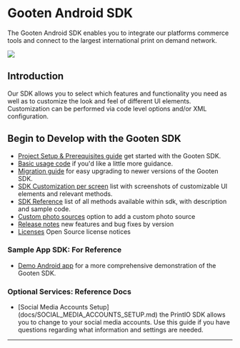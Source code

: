 Gooten Android SDK
===============

The Gooten Android SDK enables you to integrate our platforms commerce tools and connect to the largest international print on demand network.

![](https://lh5.googleusercontent.com/-kY-2qsz56Ac/VXg6PzgswiI/AAAAAAAABSA/CUdF_mNmcAM/w1914-h680-no/android_device.png)

## Introduction

Our SDK allows you to select which features and functionality you need as well as to customize the look and feel of different UI elements. Customization can be performed via code level options and/or XML configuration.

## Begin to Develop with the Gooten SDK

- [Project Setup & Prerequisites guide](docs/PROJECT_SETUP.md) get started with the Gooten SDK.
- [Basic usage code](docs/QUICK_START_CODE.md) if you'd like a little more guidance.
- [Migration guide](docs/MIGRATION_GUIDE.md) for easy upgrading to newer versions of the Gooten SDK.
- [SDK Customization per screen](docs/SPECIFIC_PAGE_METHODS.md) list with screenshots of customizable UI elements and relevant methods.
- [SDK Reference](docs/SDK_REFERENCE.md) list of all methods available within sdk, with description and sample code.
- [Custom photo sources](docs/CUSTOM_PHOTO_SOURCES.md) option to add a custom photo source
- [Release notes](docs/RELEASE_NOTES.md) new features and bug fixes by version
- [Licenses](docs/LICENSES.md) Open Source license notices

### Sample App SDK: For Reference
- [Demo Android app](docs/DEMO_APP.md) for a more comprehensive demonstration of the Gooten SDK.

### Optional Services: Reference Docs
- [Social Media Accounts Setup] (docs/SOCIAL_MEDIA_ACCOUNTS_SETUP.md) the PrintIO SDK allows you to change to your social media accounts. Use this guide if you have questions regarding what information and settings are needed.

-----

